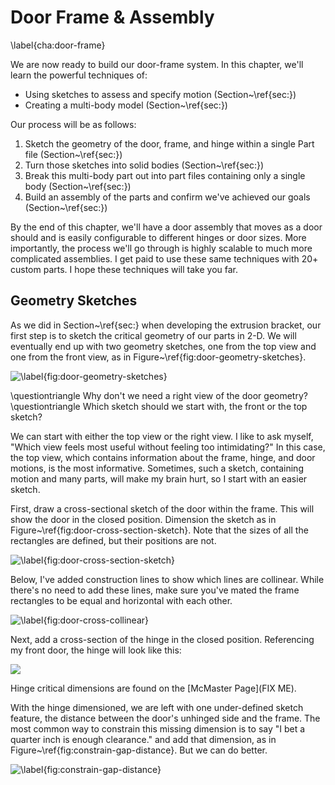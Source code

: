 # Door Frame & Assembly
\label{cha:door-frame}

We are now ready to build our door-frame system. In this chapter, we'll learn the powerful techniques of:

- Using sketches to assess and specify motion (Section~\ref{sec:})
- Creating a multi-body model (Section~\ref{sec:})

Our process will be as follows:

1. Sketch the geometry of the door, frame, and hinge within a single Part file (Section~\ref{sec:})
2. Turn those sketches into solid bodies (Section~\ref{sec:})
3. Break this multi-body part out into part files containing only a single body (Section~\ref{sec:})
4. Build an assembly of the parts and confirm we've achieved our goals (Section~\ref{sec:})

By the end of this chapter, we'll have a door assembly that moves as a door should and is easily configurable to different hinges or door sizes. More importantly, the process we'll go through is highly scalable to much more complicated assemblies. I get paid to use these same techniques with 20+ custom parts. I hope these techniques will take you far.

## Geometry Sketches

As we did in Section~\ref{sec:} when developing the extrusion bracket, our first step is to sketch the critical geometry of our parts in 2-D. We will eventually end up with two geometry sketches, one from the top view and one from the front view, as in Figure~\ref{fig:door-geometry-sketches}.

![\label{fig:door-geometry-sketches}](images/figures/door-geometry-sketches.png)

\questiontriangle Why don't we need a right view of the door geometry?
\questiontriangle Which sketch should we start with, the front or the top sketch?

We can start with either the top view or the right view. I like to ask myself, "Which view feels most useful without feeling too intimidating?" In this case, the top view, which contains information about the frame, hinge, and door motions, is the most informative. Sometimes, such a sketch, containing motion and many parts, will make my brain hurt, so I start with an easier sketch.

First, draw a cross-sectional sketch of the door within the frame. This will show the door in the closed position. Dimension the sketch as in Figure~\ref{fig:door-cross-section-sketch}. Note that the sizes of all the rectangles are defined, but their positions are not.

![\label{fig:door-cross-section-sketch}](images/figures/door-cross-section-sketch.png)

Below, I've added construction lines to show which lines are collinear. While there's no need to add these lines, make sure you've mated the frame rectangles to be equal and horizontal with each other.

![\label{fig:door-cross-collinear}](images/figures/door-cross-collinear.png)

Next, add a cross-section of the hinge in the closed position. Referencing my front door, the hinge will look like this:

![](images/figures/door-hinge-cross-section.png)

Hinge critical dimensions are found on the [McMaster Page](FIX ME).

With the hinge dimensioned, we are left with one under-defined sketch feature, the distance between the door's unhinged side and the frame. The most common way to constrain this missing dimension is to say "I bet a quarter inch is enough clearance." and add that dimension, as in Figure~\ref{fig:constrain-gap-distance}. But we can do better.

![\label{fig:constrain-gap-distance}](images/figures/constrain-gap-distance.png)